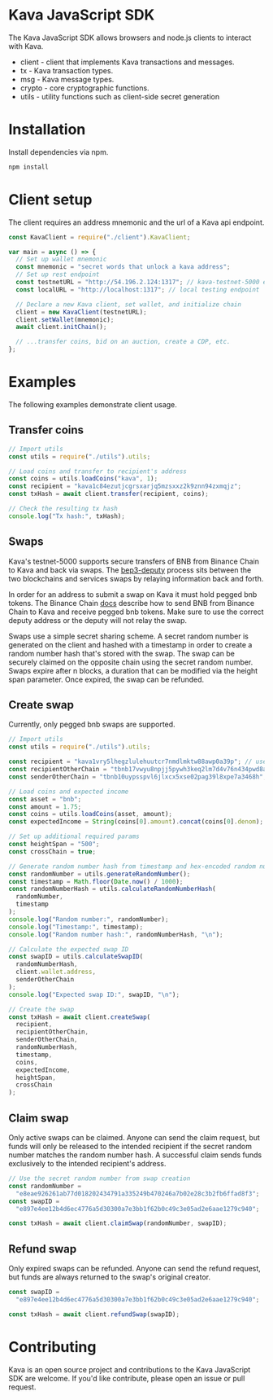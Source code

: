 # Kava JavaScript SDK

The Kava JavaScript SDK allows browsers and node.js clients to interact with Kava.

- client - client that implements Kava transactions and messages.
- tx - Kava transaction types.
- msg - Kava message types.
- crypto - core cryptographic functions.
- utils - utility functions such as client-side secret generation

# Installation

Install dependencies via npm.

```bash
npm install
```

# Client setup

The client requires an address mnemonic and the url of a Kava api endpoint.

```javascript
const KavaClient = require("./client").KavaClient;

var main = async () => {
  // Set up wallet mnemonic
  const mnemonic = "secret words that unlock a kava address";
  // Set up rest endpoint
  const testnetURL = "http://54.196.2.124:1317"; // kava-testnet-5000 endpoint
  const localURL = "http://localhost:1317"; // local testing endpoint

  // Declare a new Kava client, set wallet, and initialize chain
  client = new KavaClient(testnetURL);
  client.setWallet(mnemonic);
  await client.initChain();

  // ...transfer coins, bid on an auction, create a CDP, etc.
};
```

# Examples

The following examples demonstrate client usage.

## Transfer coins

```javascript
// Import utils
const utils = require("./utils").utils;

// Load coins and transfer to recipient's address
const coins = utils.loadCoins("kava", 1);
const recipient = "kava1c84ezutjcgrsxarjq5mzsxxz2k9znn94zxmqjz";
const txHash = await client.transfer(recipient, coins);

// Check the resulting tx hash
console.log("Tx hash:", txHash);
```

## Swaps

Kava's testnet-5000 supports secure transfers of BNB from Binance Chain to Kava and back via swaps. The [bep3-deputy](https://github.com/binance-chain/bep3-deputy) process sits between the two blockchains and services swaps by relaying information back and forth.

In order for an address to submit a swap on Kava it must hold pegged bnb tokens. The Binance Chain [docs](https://docs.binance.org/atomic-swap.html) describe how to send BNB from Binance Chain to Kava and receive pegged bnb tokens. Make sure to use the correct deputy address or the deputy will not relay the swap.

Swaps use a simple secret sharing scheme. A secret random number is generated on the client and hashed with a timestamp in order to create a random number hash that's stored with the swap. The swap can be securely claimed on the opposite chain using the secret random number. Swaps expire after n blocks, a duration that can be modified via the height span parameter. Once expired, the swap can be refunded.

## Create swap

Currently, only pegged bnb swaps are supported.

```javascript
// Import utils
const utils = require("./utils").utils;

const recipient = "kava1vry5lhegzlulehuutcr7nmdlmktw88awp0a39p"; // user's address on kava
const recipientOtherChain = "tbnb17vwyu8npjj5pywh3keq2lm7d4v76n434pwd8av"; // user's address on bnbchain
const senderOtherChain = "tbnb10uypsspvl6jlxcx5xse02pag39l8xpe7a3468h"; // deputy's address on bnbchain

// Load coins and expected income
const asset = "bnb";
const amount = 1.75;
const coins = utils.loadCoins(asset, amount);
const expectedIncome = String(coins[0].amount).concat(coins[0].denom);

// Set up additional required params
const heightSpan = "500";
const crossChain = true;

// Generate random number hash from timestamp and hex-encoded random number
const randomNumber = utils.generateRandomNumber();
const timestamp = Math.floor(Date.now() / 1000);
const randomNumberHash = utils.calculateRandomNumberHash(
  randomNumber,
  timestamp
);
console.log("Random number:", randomNumber);
console.log("Timestamp:", timestamp);
console.log("Random number hash:", randomNumberHash, "\n");

// Calculate the expected swap ID
const swapID = utils.calculateSwapID(
  randomNumberHash,
  client.wallet.address,
  senderOtherChain
);
console.log("Expected swap ID:", swapID, "\n");

// Create the swap
const txHash = await client.createSwap(
  recipient,
  recipientOtherChain,
  senderOtherChain,
  randomNumberHash,
  timestamp,
  coins,
  expectedIncome,
  heightSpan,
  crossChain
);
```

## Claim swap

Only active swaps can be claimed. Anyone can send the claim request, but funds will only be released to the intended recipient if the secret random number matches the random number hash. A successful claim sends funds exclusively to the intended recipient's address.

```javascript
// Use the secret random number from swap creation
const randomNumber =
  "e8eae926261ab77d018202434791a335249b470246a7b02e28c3b2fb6ffad8f3";
const swapID =
  "e897e4ee12b4d6ec4776a5d30300a7e3bb1f62b0c49c3e05ad2e6aae1279c940";

const txHash = await client.claimSwap(randomNumber, swapID);
```

## Refund swap

Only expired swaps can be refunded. Anyone can send the refund request, but funds are always returned to the swap's original creator.

```javascript
const swapID =
  "e897e4ee12b4d6ec4776a5d30300a7e3bb1f62b0c49c3e05ad2e6aae1279c940";

const txHash = await client.refundSwap(swapID);
```

# Contributing

Kava is an open source project and contributions to the Kava JavaScript SDK are welcome. If you'd like contribute, please open an issue or pull request.
